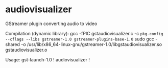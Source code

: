 # audiovisualizer
GStreamer plugin converting audio to video

Compilation (dynamic library):
gcc -fPIC gstaudiovisualizer.c -c `pkg-config --cflags --libs gstreamer-1.0 gstreamer-plugins-base-1.0`
sudo gcc -shared -o /usr/lib/x86_64-linux-gnu/gstreamer-1.0/libgstaudiovisualizer.so gstaudiovisualizer.o

Usage:
gst-launch-1.0 <plugins chain with audio output> ! audiovisualizer ! <plugins chain with video input>
